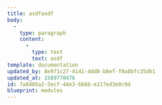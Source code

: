 ```yaml
---
title: asdfasdf
body:
  -
    type: paragraph
    content:
      -
        type: text
        text: asdf
template: documentation
updated_by: 8e971c27-4141-4dd8-b8ef-f0a8bfc35d61
updated_at: 1589778476
id: 7a8405a2-5ecf-44e3-bb6b-e217ed3e0c9d
blueprint: modules
---
```

